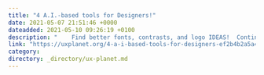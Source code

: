 ```yaml
---
title: "4 A.I.-based tools for Designers!"
date: 2021-05-07 21:51:46 +0000
dateadded: 2021-05-10 09:26:19 +0100
description: "    Find better fonts, contrasts, and logo IDEAS!  Continue reading on UX Planet »  "
link: "https://uxplanet.org/4-a-i-based-tools-for-designers-ef2b4b2a5a41?source=rss----819cc2aaeee0---4"
category:
directory: _directory/ux-planet.md
---
```

